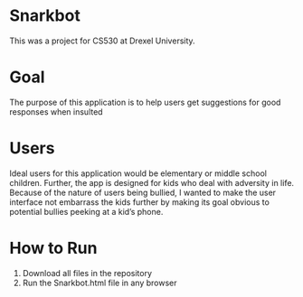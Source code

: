 # Snarkbot
This was a project for CS530 at Drexel University.

# Goal #
The purpose of this application is to help users get suggestions for good responses when insulted

# Users #
Ideal users for this application would be elementary or middle school children. Further, the app is designed for kids who deal with adversity in life. Because of the nature of users being bullied, I wanted to make the user interface not embarrass the kids further by making its goal obvious to potential bullies peeking at a kid’s phone.

# How to Run #
 1. Download all files in the repository
 2. Run the Snarkbot.html file in any browser
